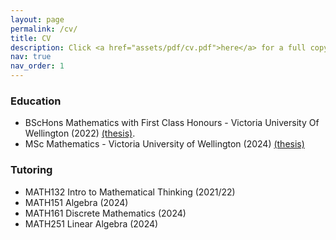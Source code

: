 ```yaml
---
layout: page
permalink: /cv/
title: CV
description: Click <a href="assets/pdf/cv.pdf">here</a> for a full copy of my CV. 
nav: true
nav_order: 1
---
```


<h3> Education </h3>

- BScHons Mathematics with First Class Honours - Victoria University Of Wellington (2022) <a href="assets/pdf/honoursthesis.pdf">(thesis)</a>.
- MSc Mathematics - Victoria University of Wellington (2024) <a href="asserts/pdf/mscthesis">(thesis)</a> 

<h3> Tutoring </h3>

- MATH132 Intro to Mathematical Thinking (2021/22)
- MATH151 Algebra (2024)
- MATH161 Discrete Mathematics (2024)
- MATH251 Linear Algebra (2024)


